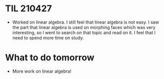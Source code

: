 # TIL 210427
- Worked on linear algebra. I still feel that linear algebra is not easy. I saw the part that linear algebra is used on morphing faces which was very interesting,
so I went to search on that topic and read on it. I feel that I need to spend more time on study.

# What to do tomorrow
- More work on linear algebra!

